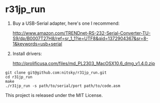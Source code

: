 r31jp_run
============

1. Buy a USB-Serial adapter, here's one I recommend:

    http://www.amazon.com/TRENDnet-RS-232-Serial-Converter-TU-S9/dp/B0007T27H8/ref=sr_1_1?ie=UTF8&qid=1372904367&sr=8-1&keywords=usb+serial

2. Install drivers:

    http://prolificusa.com/files/md_PL2303_MacOSX10.6_dmg_v1.4.0.zip

```
git clone git@github.com:nitsky/r31jp_run.git
cd r31jp_run
make
./r31jp_run -s path/to/serial/port path/to/code.asm
```

This project is released under the MIT License.

